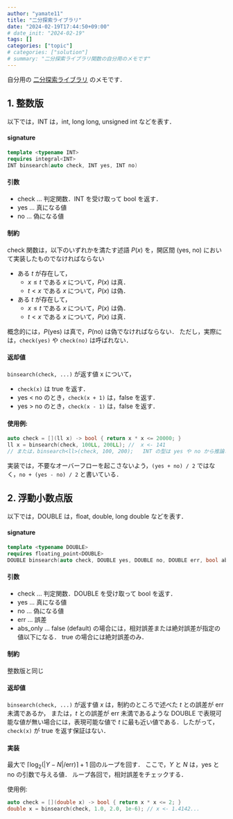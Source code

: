 ```yaml
---
author: "yamate11"
title: "二分探索ライブラリ"
date: "2024-02-19T17:44:50+09:00"
# date_init: "2024-02-19"
tags: []
categories: ["topic"]
# categories: ["solution"]
# summary: "二分探索ライブラリ関数の自分用のメモです"
---
```


自分用の [二分探索ライブラリ](https://github.com/yamate11/compprog/blob/main/clib/binsearch.cc) のメモです．

## 1. 整数版

以下では，INT は，int, long long, unsigned int などを表す．

#### signature

```cpp
template <typename INT>
requires integral<INT>
INT binsearch(auto check, INT yes, INT no)
```

#### 引数

* check ... 判定関数．INT を受け取って bool を返す．
* yes ... 真になる値
* no ... 偽になる値

#### 制約

check 関数は，以下のいずれかを満たす述語 $P(x)$ を，開区間 (yes, no) において実装したものでなければならない

* ある $t$ が存在して，
  * $x \leq t$ である $x$ について，$P(x)$ は真．
  * $t < x$ である $x$ について，$P(x)$ は偽．
* ある $t$ が存在して，
  * $x \leq t$ である $x$ について，$P(x)$ は偽．
  * $t < x$ である $x$ について，$P(x)$ は真．

概念的には，$P(\text{yes})$ は真で，$P(\text{no})$ は偽でなければならない．
ただし，実際には，`check(yes)` や `check(no)` は呼ばれない．

#### 返却値

`binsearch(check, ...)` が返す値 x について，
* `check(x)` は true を返す．
* yes < no のとき，`check(x + 1)` は，false を返す．
* yes > no のとき，`check(x - 1)` は，false を返す．

#### 使用例:

```cpp
auto check = [](ll x) -> bool { return x * x <= 20000; }
ll x = binsearch(check, 100LL, 200LL); //  x <- 141
// または，binsearch<ll>(check, 100, 200);   INT の型は yes や no から推論される．
```

実装では，不要なオーバーフローを起こさないよう，`(yes + no) / 2` ではなく，`no + (yes - no) / 2` と書いている．

## 2. 浮動小数点版

以下では，DOUBLE は，float, double, long double などを表す．

#### signature

```cpp
template <typename DOUBLE>
requires floating_point<DOUBLE>
DOUBLE binsearch(auto check, DOUBLE yes, DOUBLE no, DOUBLE err, bool abs_only = false);
```

#### 引数

* check ... 判定関数．DOUBLE を受け取って bool を返す．
* yes ... 真になる値
* no ... 偽になる値
* err ... 誤差
* abs_only ... false (default) の場合には，相対誤差または絶対誤差が指定の値以下になる．
true の場合には絶対誤差のみ．

#### 制約

整数版と同じ

#### 返却値

`binsearch(check, ...)` が返す値 $x$ は，制約のところで述べた $t$ との誤差が err 未満であるか，
または，$t$ との誤差が err 未満であるような DOUBLE で表現可能な値が無い場合には，表現可能な値で
$t$ に最も近い値である．したがって，`check(x)` が true を返す保証はない．

#### 実装

最大で $\lceil\log_2 (| Y - N | / \text{err})\rceil + 1$ 回のループを回す．
ここで，$Y$ と $N$ は，yes と no の引数で与える値．
ループ各回で，相対誤差をチェックする．

使用例:

```cpp
auto check = [](double x) -> bool { return x * x <= 2; }
double x = binsearch(check, 1.0, 2.0, 1e-6); // x <- 1.4142...
```
